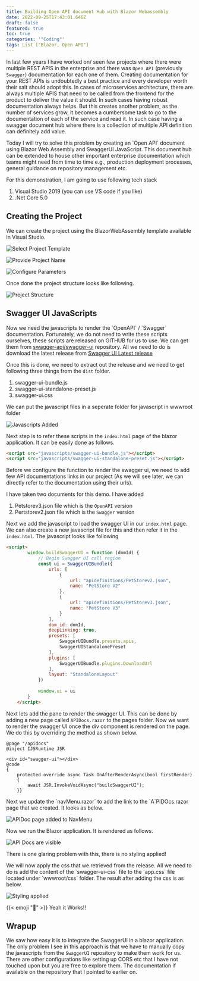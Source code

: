 ```yaml
---
title: Building Open API document Hub with Blazor Webassembly
date: 2022-09-25T17:43:01.646Z
draft: false
featured: true
toc: true
categories: '"Coding"'
tags: List ["Blazor, Open API"]
---
```

In last few years I have worked on/ seen few projects where there were multiple REST APIS in the enterprise and there was  `Open API` (previously `Swagger`) documentation for each one of them. Creating documentation for your REST APIs is undoubtedly a best practice and every developer worth their salt should adopt this. In cases of microservices architecture, there are always multiple APIS that need to be called from the frontend for the product to deliver the value it should. In such cases having robust documentation always helps. But this creates another problem, as the number of services grow, it becomes a cumbersome task to go to the documentation of each of the service and read it. In such case having a swagger document hub where there is a collection of multiple API definition can definitely add value.

Today I will try to solve this problem by creating an \`Open API\` document using Blazor Web Assembly and SwaggerUI JavaScript. This document hub can be extended to house other important enterprise documentation which teams might need from time to time e.g., production deployment processes, general guidance on repository management etc.

For this demonstration, I am going to use following tech stack

1. Visual Studio 2019 (you can use VS code if you like)
2. .Net Core 5.0

## C﻿reating the Project

We can create the project using the BlazorWebAssembly template available in Visual Studio.

![](images/building-open-api-document-hub-with-blazor-webassembly/selectblazorprojecttemplate.png "Select Project Template")

![](images/building-open-api-document-hub-with-blazor-webassembly/projectname.png "Provide Project Name")

![](images/building-open-api-document-hub-with-blazor-webassembly/configureparameters.png "Configure Parameters")

Once done the project structure looks like following.

![](images/building-open-api-document-hub-with-blazor-webassembly/projectstructure.png "Project Structure")

## S﻿wagger UI JavaScripts

Now we need the javascripts to render the \`OpenAPI\` / \`Swagger\` documentation. Fortunately, we do not need to write these scripts ourselves, these scripts are released on GITHUB for us to use. We can get them from [swagger-api/swagger-ui](https://github.com/swagger-api/swagger-ui) repository. All we need to do is download the latest release from [Swagger UI Latest release](https://github.com/swagger-api/swagger-ui/releases/tag/v3.43.0)

O﻿nce this is done, we need to extract out the release and we need to get following three things from the `dist` folder.

1. s﻿wagger-ui-bundle.js
2. s﻿wagger-ui-standalone-preset.js
3. s﻿wagger-ui.css

W﻿e can put the javascript files in a seperate folder for javascript in wwwroot folder

![](images/building-open-api-document-hub-with-blazor-webassembly/javascriptsadded.png "Javascripts Added")

N﻿ext step is to refer these scripts in the `index.html` page of the blazor application. It can be easily done as follows.

```html
<script src="javascripts/swagger-ui-bundle.js"></script>
<script src="javascripts/swagger-ui-standalone-preset.js"></script>
```

Before we configure the function to render the swagger ui, we need to add few API documentations links in our project (As we will see later, we can directly refer to the documentation using their urls).

I﻿ have taken two documents for this demo. I have added

1. P﻿etstorev3.json file which is the `OpenAPI` version
2. P﻿ertstorev2.json file which is the `Swagger` version

N﻿ext we add the javascript to load the swagger UI in our `index.html` page. We can also create a new javascript file for this and then refer it in the `index.html`. The javascript looks like following

```html
<script>
        window.buildSwaggerUI = function (domId) {
            // Begin Swagger UI call region
            const ui = SwaggerUIBundle({
                urls: [
                    {
                        url: "apidefinitions/PetStorev2.json",
                        name: "PetStore V2"
                    },
                    {
                        url: "apidefinitions/PetStorev3.json",
                        name: "PetStore V3"
                    }
                ],
                dom_id: domId,
                deepLinking: true,
                presets: [
                    SwaggerUIBundle.presets.apis,
                    SwaggerUIStandalonePreset
                ],
                plugins: [
                    SwaggerUIBundle.plugins.DownloadUrl
                ],
                layout: "StandaloneLayout"
            })
            
            window.ui = ui
        }
    </script>
```

N﻿ext lets add the pane to render the swagger UI. This can be done by adding a new page called `APIDocs.razor` to the pages folder. Now we want to render the swagger UI once the div component is rendered on the page. We do this by overriding the method as shown below.

```razor
@page "/apidocs"
@inject IJSRuntime JSR

<div id="swagger-ui"></div>
@code
{
    protected override async Task OnAfterRenderAsync(bool firstRender)
    {
        await JSR.InvokeVoidAsync("buildSwaggerUI");
    }}
```

N﻿ext we update the \`navMenu.razor\` to add the link to the \`A\`PIDOcs.razor page that we created. It looks as below.

![](images/building-open-api-document-hub-with-blazor-webassembly/navmenu.png "APIDoc page added to NavMenu")

N﻿ow we run the Blazor application. It is rendered as follows.

![](images/building-open-api-document-hub-with-blazor-webassembly/output1.gif "API Docs are visible")

T﻿here is one glaring problem with this, there is no styling applied!

W﻿e will now apply the css that we retrieved from the release. All we need to do is add the content of the \`swagger-ui-css\` file to the \`app.css\` file located under \`wwwroot/css\` folder. The result after adding the css is as below.

![](images/building-open-api-document-hub-with-blazor-webassembly/beautifiedoutput.gif "Styling applied")

{{< emoji ":metal:" >}} Yeah it Works!!

## Wrapup
We saw how easy it is to integrate the SwaggerUI in a blazor application. The only problem I see in this approach is that we have to manually copy the javascripts from the `SwaggerUI` repository to make them work for us. There are other configurations like setting up CORS etc that I have not touched upon but you are free to explore them. The documentation if available on the repository that I pointed to earlier on.
